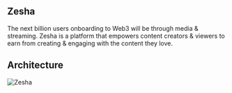 ## Zesha

The next billion users onboarding to Web3 will be through media & streaming. Zesha is a platform that empowers content creators & viewers to earn from creating & engaging with the content they love.


## Architecture

![Zesha](https://res.cloudinary.com/devpost/image/fetch/s--C7QsXuAw--/c_limit,f_auto,fl_lossy,q_auto:eco,w_900/https://i.imgur.com/H7QrmJK.jpg)